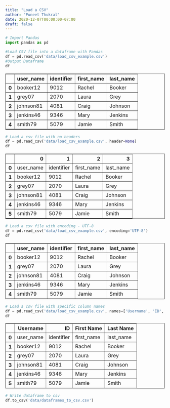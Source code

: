 ```yaml
---
title: "Load a CSV"
author: "Puneet Thukral"
date: 2020-12-07T00:00:00-07:00
draft: false
---
```



```python
# Import Pandas
import pandas as pd
```


```python
#Load CSV file into a dataframe with Pandas
df = pd.read_csv('data/load_csv_example.csv')
#Output Dataframe
df
```




<div>
<style scoped>
    .dataframe tbody tr th:only-of-type {
        vertical-align: middle;
    }

    .dataframe tbody tr th {
        vertical-align: top;
    }

    .dataframe thead th {
        text-align: right;
    }
</style>
<table border="1" class="dataframe">
  <thead>
    <tr style="text-align: right;">
      <th></th>
      <th>user_name</th>
      <th>identifier</th>
      <th>first_name</th>
      <th>last_name</th>
    </tr>
  </thead>
  <tbody>
    <tr>
      <th>0</th>
      <td>booker12</td>
      <td>9012</td>
      <td>Rachel</td>
      <td>Booker</td>
    </tr>
    <tr>
      <th>1</th>
      <td>grey07</td>
      <td>2070</td>
      <td>Laura</td>
      <td>Grey</td>
    </tr>
    <tr>
      <th>2</th>
      <td>johnson81</td>
      <td>4081</td>
      <td>Craig</td>
      <td>Johnson</td>
    </tr>
    <tr>
      <th>3</th>
      <td>jenkins46</td>
      <td>9346</td>
      <td>Mary</td>
      <td>Jenkins</td>
    </tr>
    <tr>
      <th>4</th>
      <td>smith79</td>
      <td>5079</td>
      <td>Jamie</td>
      <td>Smith</td>
    </tr>
  </tbody>
</table>
</div>




```python
# Load a csv file with no headers
df = pd.read_csv('data/load_csv_example.csv', header=None)
df
```




<div>
<style scoped>
    .dataframe tbody tr th:only-of-type {
        vertical-align: middle;
    }

    .dataframe tbody tr th {
        vertical-align: top;
    }

    .dataframe thead th {
        text-align: right;
    }
</style>
<table border="1" class="dataframe">
  <thead>
    <tr style="text-align: right;">
      <th></th>
      <th>0</th>
      <th>1</th>
      <th>2</th>
      <th>3</th>
    </tr>
  </thead>
  <tbody>
    <tr>
      <th>0</th>
      <td>user_name</td>
      <td>identifier</td>
      <td>first_name</td>
      <td>last_name</td>
    </tr>
    <tr>
      <th>1</th>
      <td>booker12</td>
      <td>9012</td>
      <td>Rachel</td>
      <td>Booker</td>
    </tr>
    <tr>
      <th>2</th>
      <td>grey07</td>
      <td>2070</td>
      <td>Laura</td>
      <td>Grey</td>
    </tr>
    <tr>
      <th>3</th>
      <td>johnson81</td>
      <td>4081</td>
      <td>Craig</td>
      <td>Johnson</td>
    </tr>
    <tr>
      <th>4</th>
      <td>jenkins46</td>
      <td>9346</td>
      <td>Mary</td>
      <td>Jenkins</td>
    </tr>
    <tr>
      <th>5</th>
      <td>smith79</td>
      <td>5079</td>
      <td>Jamie</td>
      <td>Smith</td>
    </tr>
  </tbody>
</table>
</div>




```python
# Load a csv file with encoding - UTF-8
df = pd.read_csv('data/load_csv_example.csv', encoding='UTF-8')
df
```




<div>
<style scoped>
    .dataframe tbody tr th:only-of-type {
        vertical-align: middle;
    }

    .dataframe tbody tr th {
        vertical-align: top;
    }

    .dataframe thead th {
        text-align: right;
    }
</style>
<table border="1" class="dataframe">
  <thead>
    <tr style="text-align: right;">
      <th></th>
      <th>user_name</th>
      <th>identifier</th>
      <th>first_name</th>
      <th>last_name</th>
    </tr>
  </thead>
  <tbody>
    <tr>
      <th>0</th>
      <td>booker12</td>
      <td>9012</td>
      <td>Rachel</td>
      <td>Booker</td>
    </tr>
    <tr>
      <th>1</th>
      <td>grey07</td>
      <td>2070</td>
      <td>Laura</td>
      <td>Grey</td>
    </tr>
    <tr>
      <th>2</th>
      <td>johnson81</td>
      <td>4081</td>
      <td>Craig</td>
      <td>Johnson</td>
    </tr>
    <tr>
      <th>3</th>
      <td>jenkins46</td>
      <td>9346</td>
      <td>Mary</td>
      <td>Jenkins</td>
    </tr>
    <tr>
      <th>4</th>
      <td>smith79</td>
      <td>5079</td>
      <td>Jamie</td>
      <td>Smith</td>
    </tr>
  </tbody>
</table>
</div>




```python
# Load a csv file with specific column names
df = pd.read_csv('data/load_csv_example.csv', names=['Username', 'ID', 'First Name', 'Last Name'])
df
```




<div>
<style scoped>
    .dataframe tbody tr th:only-of-type {
        vertical-align: middle;
    }

    .dataframe tbody tr th {
        vertical-align: top;
    }

    .dataframe thead th {
        text-align: right;
    }
</style>
<table border="1" class="dataframe">
  <thead>
    <tr style="text-align: right;">
      <th></th>
      <th>Username</th>
      <th>ID</th>
      <th>First Name</th>
      <th>Last Name</th>
    </tr>
  </thead>
  <tbody>
    <tr>
      <th>0</th>
      <td>user_name</td>
      <td>identifier</td>
      <td>first_name</td>
      <td>last_name</td>
    </tr>
    <tr>
      <th>1</th>
      <td>booker12</td>
      <td>9012</td>
      <td>Rachel</td>
      <td>Booker</td>
    </tr>
    <tr>
      <th>2</th>
      <td>grey07</td>
      <td>2070</td>
      <td>Laura</td>
      <td>Grey</td>
    </tr>
    <tr>
      <th>3</th>
      <td>johnson81</td>
      <td>4081</td>
      <td>Craig</td>
      <td>Johnson</td>
    </tr>
    <tr>
      <th>4</th>
      <td>jenkins46</td>
      <td>9346</td>
      <td>Mary</td>
      <td>Jenkins</td>
    </tr>
    <tr>
      <th>5</th>
      <td>smith79</td>
      <td>5079</td>
      <td>Jamie</td>
      <td>Smith</td>
    </tr>
  </tbody>
</table>
</div>




```python
# Write dataframe to csv
df.to_csv('data/dataframes_to_csv.csv')
```
